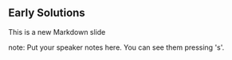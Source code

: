 ##  Early Solutions

This is a new Markdown slide

note:
    Put your speaker notes here.
    You can see them pressing 's'.
